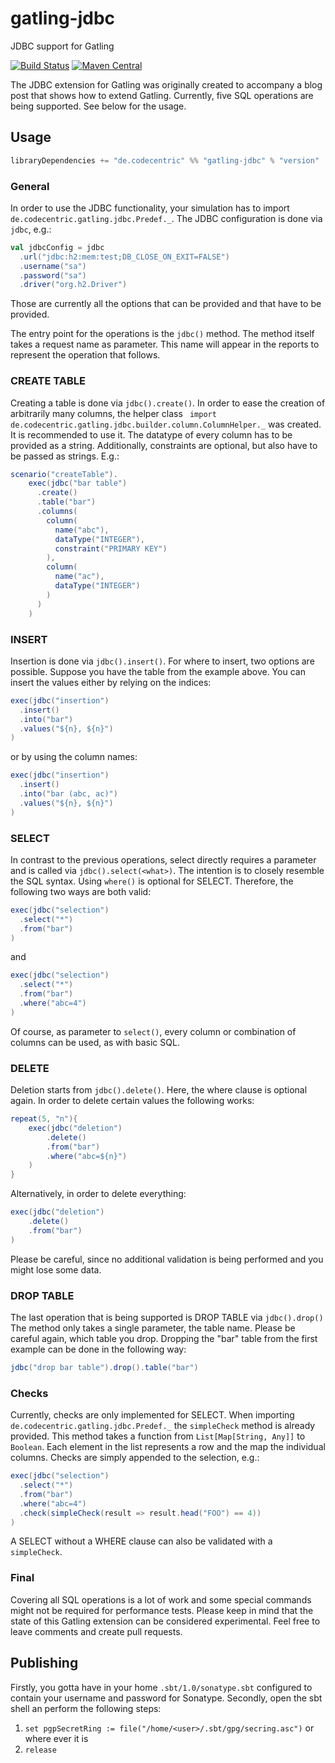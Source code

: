 # gatling-jdbc
JDBC support for Gatling

[![Build Status](https://travis-ci.org/codecentric/gatling-jdbc.svg?branch=master)](https://travis-ci.org/codecentric/gatling-jdbc)
[![Maven Central](https://maven-badges.herokuapp.com/maven-central/de.codecentric/gatling-jdbc_2.12/badge.svg)](https://maven-badges.herokuapp.com/maven-central/de.codecentric/gatling-jdbc_2.12)


The JDBC extension for Gatling was originally created to accompany a blog post that shows how to extend Gatling.
Currently, five SQL operations are being supported. See below for the usage.

## Usage

```scala
libraryDependencies += "de.codecentric" %% "gatling-jdbc" % "version"
```

### General

In order to use the JDBC functionality, your simulation has to import `de.codecentric.gatling.jdbc.Predef._`.
The JDBC configuration is done via `jdbc`, e.g.:

```scala
val jdbcConfig = jdbc
  .url("jdbc:h2:mem:test;DB_CLOSE_ON_EXIT=FALSE")
  .username("sa")
  .password("sa")
  .driver("org.h2.Driver")
```
Those are currently all the options that can be provided and that have to be provided.

The entry point for the operations is the `jdbc()` method. The method itself takes a request name as parameter. This name will appear in the reports to represent the operation that follows.

### CREATE TABLE

Creating a table is done via `jdbc().create()`. In order to ease the creation of arbitrarily many columns, the helper class `
import de.codecentric.gatling.jdbc.builder.column.ColumnHelper._` was created. It is recommended to use it. The datatype of every column has to be provided as a string.
Additionally, constraints are optional, but also have to be passed as strings. E.g.:
```scala
scenario("createTable").
    exec(jdbc("bar table")
      .create()
      .table("bar")
      .columns(
        column(
          name("abc"),
          dataType("INTEGER"),
          constraint("PRIMARY KEY")
        ),
        column(
          name("ac"),
          dataType("INTEGER")
        )
      )
    )
```

### INSERT

Insertion is done via `jdbc().insert()`. For where to insert, two options are possible. Suppose you have the table from the example above. You can insert the values either by relying on the indices:
```scala
exec(jdbc("insertion")
  .insert()
  .into("bar")
  .values("${n}, ${n}")
)
```
or by using the column names:
```scala
exec(jdbc("insertion")
  .insert()
  .into("bar (abc, ac)")
  .values("${n}, ${n}")
)
```

### SELECT

In contrast to the previous operations, select directly requires a parameter and is called via `jdbc().select(<what>)`. The intention is to closely resemble the SQL syntax.
Using `where()` is optional for SELECT. Therefore, the following two ways are both valid:
```scala
exec(jdbc("selection")
  .select("*")
  .from("bar")
)
```
and
```scala
exec(jdbc("selection")
  .select("*")
  .from("bar")
  .where("abc=4")
)
```
Of course, as parameter to `select()`, every column or combination of columns can be used, as with basic SQL.

### DELETE

Deletion starts from `jdbc().delete()`. Here, the where clause is optional again. In order to delete certain values the following works:
```scala
repeat(5, "n"){
    exec(jdbc("deletion")
        .delete()
        .from("bar")
        .where("abc=${n}")  
    )
}
```
Alternatively, in order to delete everything:
```scala
exec(jdbc("deletion")
    .delete()
    .from("bar")
)
```
Please be careful, since no additional validation is being performed and you might lose some data.

### DROP TABLE

The last operation that is being supported is DROP TABLE via `jdbc().drop()` The method only takes a single parameter, the table name. Please be careful again, which table you drop.
Dropping the "bar" table from the first example can be done in the following way:
```scala
jdbc("drop bar table").drop().table("bar")
```

### Checks

Currently, checks are only implemented for SELECT. When importing `de.codecentric.gatling.jdbc.Predef._` the `simpleCheck` method is already provided. This method takes a function from `List[Map[String, Any]]` to `Boolean`.
Each element in the list represents a row and the map the individual columns. Checks are simply appended to the selection, e.g.:
```scala
exec(jdbc("selection")
  .select("*")
  .from("bar")
  .where("abc=4")
  .check(simpleCheck(result => result.head("FOO") == 4))
)
```
A SELECT without a WHERE clause can also be validated with a `simpleCheck`.

### Final

Covering all SQL operations is a lot of work and some special commands might not be required for performance tests.
Please keep in mind that the state of this Gatling extension can be considered experimental. Feel free to leave comments and create pull requests.

## Publishing

Firstly, you gotta have in your home `.sbt/1.0/sonatype.sbt` configured to contain your username and password for Sonatype.
Secondly, open the sbt shell an perform the following steps:
1. `set pgpSecretRing := file("/home/<user>/.sbt/gpg/secring.asc")` or where ever it is
2. `release`
